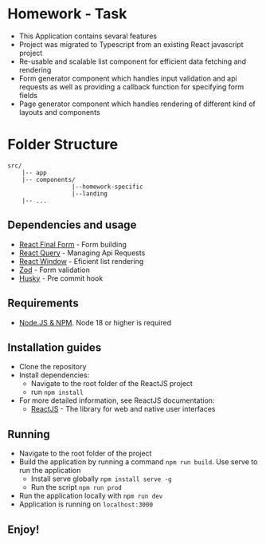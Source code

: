 # Homework - Task

-   This Application contains sevaral features
-   Project was migrated to Typescript from an existing React javascript project
-   Re-usable and scalable list component for efficient data fetching and rendering
-   Form generator component which handles input validation and api requests as well as providing a callback function for specifying form fields
-   Page generator component which handles rendering of different kind of layouts and components

# Folder Structure

    src/
        |-- app
        |-- components/
                      |--homework-specific
                      |--landing
        |-- ...

## Dependencies and usage

-   [React Final Form](https://www.npmjs.com/package/react-final-form) - Form building
-   [React Query](https://www.npmjs.com/package/react-query) - Managing Api Requests
-   [React Window](https://www.npmjs.com/package/react-window) - Eficient list rendering
-   [Zod](https://www.npmjs.com/package/zod) - Form validation
-   [Husky](https://www.npmjs.com/package/husky) - Pre commit hook

## Requirements

-   [Node.JS & NPM](https://nodejs.org/en/). Node 18 or higher is required

## Installation guides

-   Clone the repository
-   Install dependencies:
    -   Navigate to the root folder of the ReactJS project
    -   run `npm install`
-   For more detailed information, see ReactJS documentation:
    -   [ReactJS](https://react.dev/) - The library for web and native user interfaces

## Running

-   Navigate to the root folder of the project
-   Build the application by running a command `npm run build`.
    Use serve to run the application
    -   Install serve globally `npm install serve -g`
    -   Run the script `npm run prod`
-   Run the application locally with `npm run dev`
-   Application is running on `localhost:3000`

## Enjoy!
